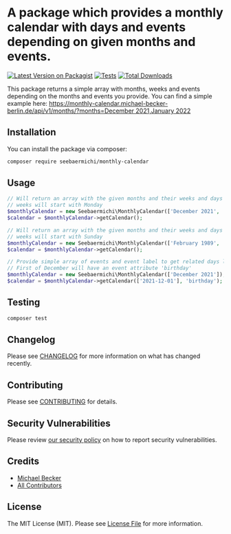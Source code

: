 # A package which provides a monthly calendar with days and events depending on given months and events.

[![Latest Version on Packagist](https://img.shields.io/packagist/v/seebaermichi/monthly-calendar.svg?style=flat-square)](https://packagist.org/packages/seebaermichi/monthly-calendar)
[![Tests](https://github.com/seebaermichi/monthly-calendar/actions/workflows/run-tests.yml/badge.svg?branch=main)](https://github.com/seebaermichi/monthly-calendar/actions/workflows/run-tests.yml)
[![Total Downloads](https://img.shields.io/packagist/dt/seebaermichi/monthly-calendar.svg?style=flat-square)](https://packagist.org/packages/seebaermichi/monthly-calendar)

This package returns a simple array with months, weeks and events depending on the months and events you provide. You can find a simple example here:  [https://monthly-calendar.michael-becker-berlin.de/api/v1/months/?months=December 2021,January 2022](https://monthly-calendar.michael-becker-berlin.de/api/v1/months/?months=December%202021,January%202022)

## Installation

You can install the package via composer:

```bash
composer require seebaermichi/monthly-calendar
```

## Usage

```php
// Will return an array with the given months and their weeks and days
// weeks will start with Monday
$monthlyCalendar = new Seebaermichi\MonthlyCalendar(['December 2021', 'January 2022']);
$calendar = $monthlyCalendar->getCalendar();

// Will return an array with the given months and their weeks and days
// weeks will start with Sunday
$monthlyCalendar = new Seebaermichi\MonthlyCalendar(['February 1989', 'March 1989'], 'Sun');
$calendar = $monthlyCalendar->getCalendar();

// Provide simple array of events and event label to get related days labeled
// First of December will have an event attribute 'birthday'
$monthlyCalendar = new Seebaermichi\MonthlyCalendar(['December 2021']);
$calendar = $monthlyCalendar->getCalendar(['2021-12-01'], 'birthday');
```

## Testing

```bash
composer test
```

## Changelog

Please see [CHANGELOG](CHANGELOG.md) for more information on what has changed recently.

## Contributing

Please see [CONTRIBUTING](.github/CONTRIBUTING.md) for details.

## Security Vulnerabilities

Please review [our security policy](../../security/policy) on how to report security vulnerabilities.

## Credits

- [Michael Becker](https://github.com/seebaermichi)
- [All Contributors](../../contributors)

## License

The MIT License (MIT). Please see [License File](LICENSE.md) for more information.
